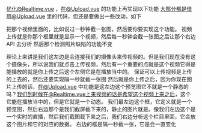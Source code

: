优化@Realtime.vue ，在@Upload.vue 的功能上再实现以下功能
大部分都是借用@Upload.vue 里的代码，但还是要做出一些改动，如下

把那个视频里面的，比如说过一秒钟截一张图，然后要你要实现这个功能。
视频上传就是你那个框里就是显示一个视频，然后每一秒钟会截一张图之后让那个右边 API 去分析
然后那个检测照片缺陷的功能不变

理论上来讲是我们这左边是会连接我们的摄像头来传视频的。但是我们现在没有这个摄像头，所以说我们就点击上传视频，然后有一个重要的点就是这个视频它得是能播放的就是你上传之后这个左侧它是在播放当中的。
保证可以上传视频是上传的上去的，然后还要实现隔一秒就截一张图
然后就是你上传之后，因为你现在图片上传的话，在@Upload.vue 中功能是这左边这个预览图它不就是一个静态的吗？我们到时候在@Realtime.vue上来视频的话是希望这个视频上来之后，这个它能在播放当中的，但是它就是一个动态。
我们最左边这个框，它定义就是一个预览图，然后右边那个是我们截屏截下来的，静止的图片就是。像我们左边这个是一个实时的直播，然后我们截图截下来之后，我们右边分析这个栏目里面，它会放这个图片和它的对应的数据。
右边的框是隔一秒截一张，它是会一直变化




